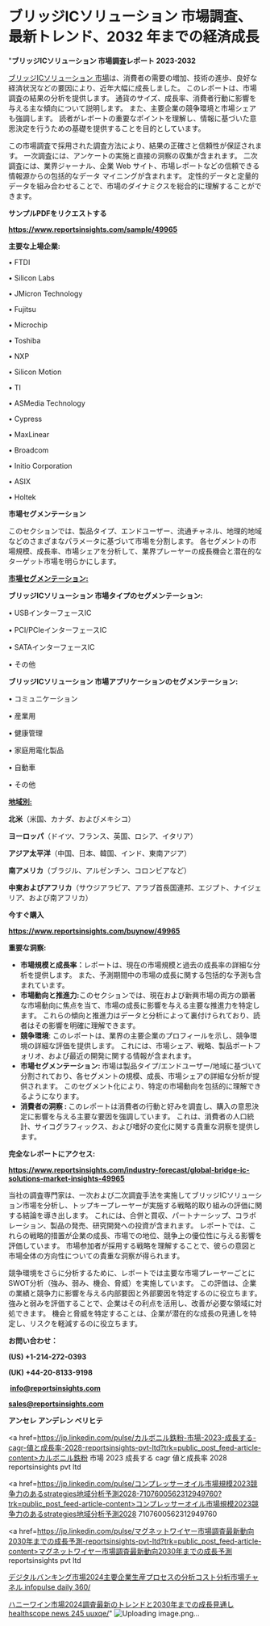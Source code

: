 # ブリッジICソリューション 市場調査、最新トレンド、2032 年までの経済成長

"<strong>ブリッジICソリューション 市場調査レポート 2023-2032</strong>

<a href=https://www.reportsinsights.com/sample/49965>ブリッジICソリューション 市場</a>は、消費者の需要の増加、技術の進歩、良好な経済状況などの要因により、近年大幅に成長しました。 このレポートは、市場調査の結果の分析を提供します。 通貨のサイズ、成長率、消費者行動に影響を与える主な傾向について説明します。 また、主要企業の競争環境と市場シェアも強調します。 読者がレポートの重要なポイントを理解し、情報に基づいた意思決定を行うための基礎を提供することを目的としています。

この市場調査で採用された調査方法により、結果の正確さと信頼性が保証されます。 一次調査には、アンケートの実施と直接の洞察の収集が含まれます。 二次調査には、業界ジャーナル、企業 Web サイト、市場レポートなどの信頼できる情報源からの包括的なデータ マイニングが含まれます。 定性的データと定量的データを組み合わせることで、市場のダイナミクスを総合的に理解することができます。

<strong><b>サンプルPDFをリクエストする</b></strong>

<a href=https://www.reportsinsights.com/sample/49965><strong><u>https://www.reportsinsights.com/sample/49965</u></strong></a>

<strong>主要な上場企業:</strong>

• FTDI

• Silicon Labs

• JMicron Technology

• Fujitsu

• Microchip

• Toshiba

• NXP

• Silicon Motion

• TI

• ASMedia Technology

• Cypress

• MaxLinear

• Broadcom

• Initio Corporation

• ASIX

• Holtek

<strong>市場セグメンテーション</strong>

このセクションでは、製品タイプ、エンドユーザー、流通チャネル、地理的地域などのさまざまなパラメータに基づいて市場を分割します。 各セグメントの市場規模、成長率、市場シェアを分析して、業界プレーヤーの成長機会と潜在的なターゲット市場を明らかにします。

<strong><u>市場セグメンテーション</u></strong><strong><u>:</u></strong>

<strong>ブリッジICソリューション 市場タイプのセグメンテーション:</strong>

• USBインターフェースIC

• PCI/PCIeインターフェースIC

• SATAインターフェースIC

• その他

<strong>ブリッジICソリューション 市場アプリケーションのセグメンテーション:</strong>

• コミュニケーション

• 産業用

• 健康管理

• 家庭用電化製品

• 自動車

• その他

<strong><u>地域別</u></strong><strong><u>:</u></strong>

<strong>北米</strong>（米国、カナダ、およびメキシコ）

<strong>ヨーロッパ</strong>（ドイツ、フランス、英国、ロシア、イタリア）

<strong>アジア太平洋</strong>（中国、日本、韓国、インド、東南アジア）

<strong>南アメリカ</strong>（ブラジル、アルゼンチン、コロンビアなど）

<strong>中東およびアフリカ</strong>（サウジアラビア、アラブ首長国連邦、エジプト、ナイジェリア、および南アフリカ）

<strong>今すぐ購入</strong>

<a href=https://www.reportsinsights.com/buynow/49965><strong><u>https://www.reportsinsights.com/buynow/49965</u></strong></a>

<strong>重要な洞察:</strong>
<ul>
  <li><strong>市場規模と成長率：</strong>レポートは、現在の市場規模と過去の成長率の詳細な分析を提供します。 また、予測期間中の市場の成長に関する包括的な予測も含まれています。</li>
  <li><strong>市場動向と推進力:</strong>このセクションでは、現在および新興市場の両方の顕著な市場動向に焦点を当て、市場の成長に影響を与える主要な推進力を特定します。 これらの傾向と推進力はデータと分析によって裏付けられており、読者はその影響を明確に理解できます。</li>
  <li><strong>競争環境</strong>: このレポートは、業界の主要企業のプロフィールを示し、競争環境の詳細な評価を提供します。 これには、市場シェア、戦略、製品ポートフォリオ、および最近の開発に関する情報が含まれます。</li>
  <li><strong>市場セグメンテーション: </strong>市場は製品タイプ/エンドユーザー/地域に基づいて分割されており、各セグメントの規模、成長、市場シェアの詳細な分析が提供されます。 このセグメント化により、特定の市場動向を包括的に理解できるようになります。</li>
  <li><strong>消費者の洞察 : </strong>このレポートは消費者の行動と好みを調査し、購入の意思決定に影響を与える主要な要因を強調しています。 これは、消費者の人口統計、サイコグラフィックス、および嗜好の変化に関する貴重な洞察を提供します。</li>
</ul>
<strong>完全なレポートにアクセス:</strong>

<a href=https://www.reportsinsights.com/industry-forecast/global-bridge-ic-solutions-market-insights-49965><strong><u><b>https://www.reportsinsights.com/industry-forecast/global-bridge-ic-solutions-market-insights-49965</b></u></strong></a>

当社の調査専門家は、一次および二次調査手法を実施してブリッジICソリューション市場を分析し、トップキープレーヤーが実施する戦略的取り組みの評価に関する結論を導き出します。 これには、合併と買収、パートナーシップ、コラボレーション、製品の発売、研究開発への投資が含まれます。 レポートでは、これらの戦略的措置が企業の成長、市場での地位、競争上の優位性に与える影響を評価しています。 市場参加者が採用する戦略を理解することで、彼らの意図と市場全体の方向性についての貴重な洞察が得られます。

競争環境をさらに分析するために、レポートでは主要な市場プレーヤーごとにSWOT分析（強み、弱み、機会、脅威）を実施しています。 この評価は、企業の業績と競争力に影響を与える内部要因と外部要因を特定するのに役立ちます。 強みと弱みを評価することで、企業はその利点を活用し、改善が必要な領域に対処できます。 機会と脅威を特定することは、企業が潜在的な成長の見通しを特定し、リスクを軽減するのに役立ちます。

<strong>お問い合わせ：</strong>

<strong>(US) +1-214-272-0393</strong>

<strong>(UK) +44-20-8133-9198</strong>

<strong> </strong><a href=info@reportsinsights.com><strong><u>info@reportsinsights.com</u></strong></a>

<a href=sales@reportsinsights.com><strong><u>sales@reportsinsights.com</u></strong></a>

<strong>アンセレ アンデレン ベリヒテ</strong>

<a href=https://jp.linkedin.com/pulse/カルボニル鉄粉-市場-2023-成長する-cagr-値と成長率-2028-reportsinsights-pvt-ltd?trk=public_post_feed-article-content>カルボニル鉄粉 市場 2023 成長する cagr 値と成長率 2028 reportsinsights pvt ltd</a>

<a href=https://jp.linkedin.com/pulse/コンプレッサーオイル市場規模2023競争力のあるstrategies地域分析予測2028-7107600562312949760?trk=public_post_feed-article-content>コンプレッサーオイル市場規模2023競争力のあるstrategies地域分析予測2028 7107600562312949760</a>

<a href=https://jp.linkedin.com/pulse/マグネットワイヤー市場調査最新動向2030年までの成長予測-reportsinsights-pvt-ltd?trk=public_post_feed-article-content>マグネットワイヤー市場調査最新動向2030年までの成長予測 reportsinsights pvt ltd</a>

<a href=https://www.linkedin.com/pulse/デジタルバンキング市場2024主要企業生産プロセスの分析コスト分析市場チャネル-infopulse-daily-360/>デジタルバンキング市場2024主要企業生産プロセスの分析コスト分析市場チャネル infopulse daily 360/</a>

<a href=https://www.linkedin.com/pulse/ハニーワイン市場2024調査最新のトレンドと2030年までの成長見通し-healthscope-news-245-uuxqe/>ハニーワイン市場2024調査最新のトレンドと2030年までの成長見通し healthscope news 245 uuxqe/</a>"
![Uploading image.png…]()
